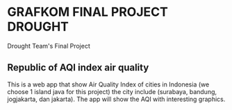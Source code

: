 # GRAFKOM FINAL PROJECT DROUGHT

Drought Team's Final Project

## Republic of AQI index air quality

This is a web app that show Air Quality Index of cities in Indonesia (we choose 1 island java for this project)  the city include (surabaya, bandung, jogjakarta, dan jakarta). The app will show the AQI with interesting graphics.

